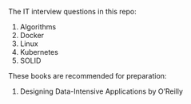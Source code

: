 The IT interview questions in this repo:
1) Algorithms
2) Docker
3) Linux
4) Kubernetes
5) SOLID

These books are recommended for preparation:
1) Designing Data-Intensive Applications by O’Reilly 
